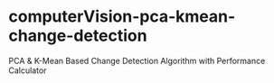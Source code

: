 # computerVision-pca-kmean-change-detection
PCA &amp; K-Mean Based Change Detection Algorithm with Performance Calculator
